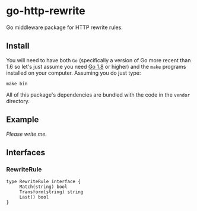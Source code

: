 # go-http-rewrite

Go middleware package for HTTP rewrite rules.

## Install

You will need to have both `Go` (specifically a version of Go more recent than 1.6 so let's just assume you need [Go 1.8](https://golang.org/dl/) or higher) and the `make` programs installed on your computer. Assuming you do just type:

```
make bin
```

All of this package's dependencies are bundled with the code in the `vendor` directory.

## Example

_Please write me._

## Interfaces

### RewriteRule

```
type RewriteRule interface {
     Match(string) bool
     Transform(string) string
     Last() bool
}
```
